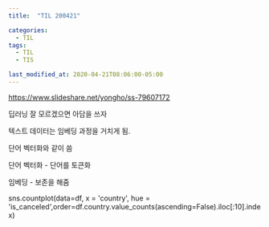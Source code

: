 ```yaml
---
title:  "TIL 200421"

categories:
  - TIL
tags:
  - TIL
  - TIS

last_modified_at: 2020-04-21T08:06:00-05:00
---
```

https://www.slideshare.net/yongho/ss-79607172

딥러닝 잘 모르겠으면 아담을 쓰자

텍스트 데이터는 임베딩 과정을 거치게 됨.

단어 벡터화와 같이 씀

단어 벡터화 - 단어를 토큰화

임베딩 - 보존을 해줌

sns.countplot(data=df, x = 'country', hue = 'is_canceled',order=df.country.value_counts(ascending=False).iloc[:10].index) 
